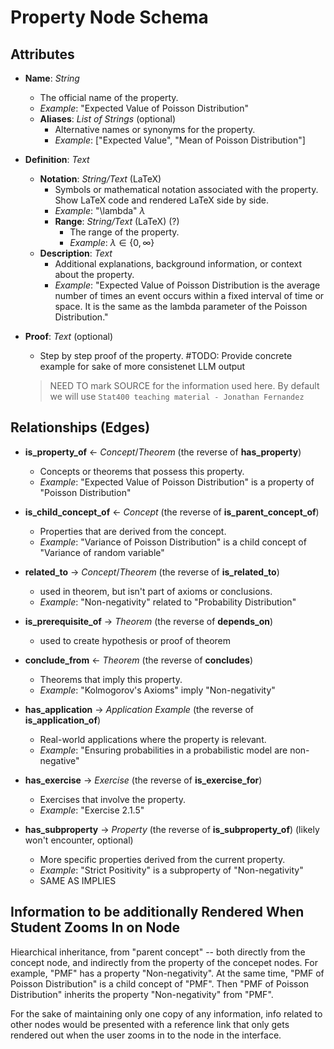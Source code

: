 # Property Node Schema

## Attributes

- **Name**: *String*
  - The official name of the property.
  - *Example*: "Expected Value of Poisson Distribution"
  - **Aliases**: *List of Strings* (optional)
    - Alternative names or synonyms for the property.
    - *Example*: ["Expected Value", "Mean of Poisson Distribution"]

- **Definition**: *Text*
  - **Notation**: *String/Text* (LaTeX)
    - Symbols or mathematical notation associated with the property. Show LaTeX code and rendered LaTeX side by side.
    - *Example*: "\lambda" $\lambda$
    - **Range**: *String/Text* (LaTeX) (?)
      - The range of the property.
      - *Example*: $\lambda \in \{0, \infty\}$
  - **Description**: *Text*
    - Additional explanations, background information, or context about the property.
    - *Example*: "Expected Value of Poisson Distribution is the average number of times an event occurs within a fixed interval of time or space. It is the same as the lambda parameter of the Poisson Distribution."

- **Proof**: *Text* (optional)
  - Step by step proof of the property. #TODO: Provide concrete example for sake of more consistenet LLM output
  > NEED TO mark SOURCE for the information used here. By default we will use `Stat400 teaching material - Jonathan Fernandez`

  
## Relationships (Edges)
- **is_property_of** ← *Concept*/*Theorem* (the reverse of **has_property**)
  - Concepts or theorems that possess this property.
  - *Example*: "Expected Value of Poisson Distribution" is a property of "Poisson Distribution"
- **is_child_concept_of** ← *Concept* (the reverse of **is_parent_concept_of**)
  - Properties that are derived from the concept.
  - *Example*: "Variance of Poisson Distribution" is a child concept of "Variance of random variable"

- **related_to** → *Concept*/*Theorem* (the reverse of **is_related_to**)
  - used in theorem, but isn't part of axioms or conclusions.
  - *Example*: "Non-negativity" related to "Probability Distribution"
- **is_prerequisite_of** → *Theorem* (the reverse of **depends_on**)
  - used to create hypothesis or proof of theorem
- **conclude_from** ← *Theorem* (the reverse of **concludes**)
  - Theorems that imply this property.
  - *Example*: "Kolmogorov's Axioms" imply "Non-negativity"

- **has_application** → *Application Example* (the reverse of **is_application_of**)
  - Real-world applications where the property is relevant.
  - *Example*: "Ensuring probabilities in a probabilistic model are non-negative"
- **has_exercise** → *Exercise* (the reverse of **is_exercise_for**)
  - Exercises that involve the property.
  - *Example*: "Exercise 2.1.5"



- **has_subproperty** → *Property* (the reverse of **is_subproperty_of**) (likely won't encounter, optional)
  - More specific properties derived from the current property.
  - *Example*: "Strict Positivity" is a subproperty of "Non-negativity"
  - SAME AS IMPLIES

## Information to be additionally Rendered When Student Zooms In on Node
Hiearchical inheritance, from "parent concept" -- both directly from the concept node, and indirectly from the property of the concepet nodes.
For example, "PMF" has a property "Non-negativity". At the same time, "PMF of Poisson Distribution" is a child concept of "PMF". Then "PMF of Poisson Distribution" inherits the property "Non-negativity" from "PMF".


For the sake of maintaining only one copy of any information, info related to other nodes would be presented with a reference link that only gets rendered out when the user zooms in to the node in the interface.
